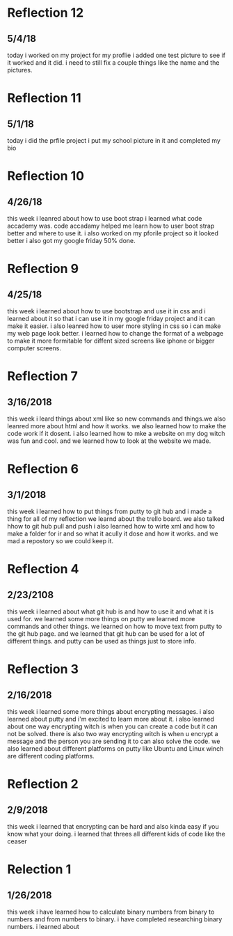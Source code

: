 # Reflection 12 
## 5/4/18
today i worked on my project for my proflie i added one test picture to see if it worked and it did. i need to still fix a couple things like the name and the pictures.



# Reflection 11
## 5/1/18
 today i did the prfile project i put my school picture in it and completed my bio 


# Reflection 10
## 4/26/18
  this week i leanred about how to use boot strap i learned what code accademy was. code accadamy helped me learn how to user boot strap better and where to use it. i also worked on 
my pforile project so it looked better i also got my google friday 50% done.


# Reflection 9
## 4/25/18
  this week i learned about how to use bootstrap and use it in css and i learned about it so that i can use it in my google friday project and it can make it easier. i also leanred how 
 to user more styling in css so i can make my web page look better. i learned how to change the format of a webpage to make it more formitable for diffent sized screens like iphone or bigger
 computer screens.

# Reflection 7
## 3/16/2018
 this week i leard things about xml like so new commands and things.we also leanred more about html and how it works. we also learned how to make the code work if it dosent.
 i also learned how to mke a website on my dog witch was fun and cool. and we learned how to look at the website we made.




# Reflection 6
## 3/1/2018
 this week i learned how to put things from putty to git hub and i made a thing for all of my reflection we learnd about the trello board. we also talked hhow to git hub pull and push
i also learned how to wirte xml and how to make a folder for ir and so what it acully it dose and how it works. and we mad a repostory so we could keep it.


# Reflection 4
## 2/23/2108
 this week i learned about what git hub is and how to use it and what it is used for. we learned some more things on
 putty we learned more commands and other things. we learned on how to move text from putty to the git hub page. and
 we learned that git hub can be used for a lot of different things. and putty can be used as things just to store info.



# Reflection 3
## 2/16/2018
 this week i learned some more things about encrypting messages. i also learned about putty and i'm excited to learn more
 about it. i also learned about one way encrypting witch is when you can create a code but it can not be solved. there is
 also two way encrypting witch is when u encrypt a message and the person you are sending it to can also solve the code.
 we also learned about different platforms on putty like Ubuntu and Linux winch are different coding platforms.



# Reflection 2
## 2/9/2018
this week i learned that encrypting can be hard and also kinda easy if you know what your doing. i learned that threes all different kids of code like the ceaser



# Relection 1
## 1/26/2018
 this week i have learned how to calculate binary numbers from binary to numbers and from numbers to binary. i have completed researching binary numbers. i learned about



